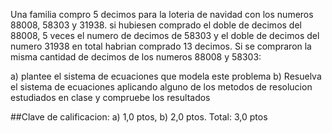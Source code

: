 Una familia compro 5 decimos para la loteria de navidad con los numeros 88008, 58303 y 31938. si hubiesen comprado el doble de decimos del 88008, 5 veces el
numero de decimos de 58303 y el doble de decimos del numero 31938 en total habrian comprado 13 decimos. Si se compraron la misma cantidad de decimos de los
numeros 88008 y 58303:

a) plantee el sistema de ecuaciones que modela este problema
b) Resuelva el sistema de ecuaciones aplicando alguno de los metodos de resolucion estudiados en clase y compruebe los resultados

##Clave de calificacion: a) 1,0 ptos, b) 2,0 ptos. Total: 3,0 ptos
